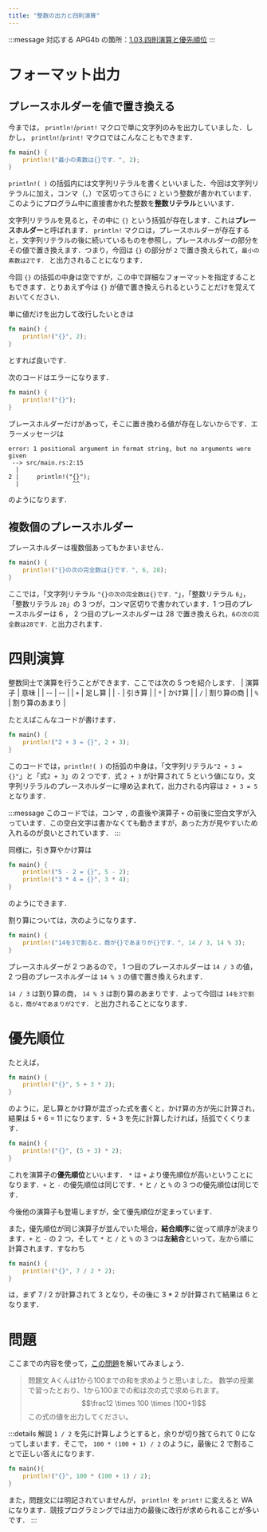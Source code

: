```yaml
---
title: "整数の出力と四則演算"
---
```

:::message
対応する APG4b の箇所：[1.03.四則演算と優先順位](https://atcoder.jp/contests/apg4b/tasks/APG4b_c)
:::
# フォーマット出力
## プレースホルダーを値で置き換える
今までは， `println!`/`print!` マクロで単に文字列のみを出力していました．しかし， `println!`/`print!` マクロではこんなこともできます．
```rust
fn main() {
    println!("最小の素数は{}です．", 2);
}
```
`println!( )` の括弧内には文字列リテラルを書くといいました．今回は文字列リテラルに加え，コンマ（`,`）で区切ってさらに `2` という整数が書かれています．このようにプログラム中に直接書かれた整数を**整数リテラル**といいます．

文字列リテラルを見ると，その中に `{}` という括弧が存在します．これは**プレースホルダー**と呼ばれます． `println!` マクロは，プレースホルダーが存在すると，文字列リテラルの後に続いているものを参照し，プレースホルダーの部分をその値で置き換えます．つまり，今回は `{}` の部分が `2` で置き換えられて，`最小の素数は2です．` と出力されることになります．

今回 `{}` の括弧の中身は空ですが，この中で詳細なフォーマットを指定することもできます．とりあえず今は `{}` が値で置き換えられるということだけを覚えておいてください．

単に値だけを出力して改行したいときは
```rust
fn main() {
    println!("{}", 2);
}
```
とすれば良いです．

次のコードはエラーになります．
```rust
fn main() {
    println!("{}");
}
```
プレースホルダーだけがあって，そこに置き換わる値が存在しないからです．エラーメッセージは
```
error: 1 positional argument in format string, but no arguments were given
 --> src/main.rs:2:15
  |
2 |     println!("{}");
  |               ^^
```
のようになります．
## 複数個のプレースホルダー
プレースホルダーは複数個あってもかまいません．
```rust
fn main() {
    println!("{}の次の完全数は{}です．", 6, 28);
}
```
ここでは，「文字列リテラル `"{}の次の完全数は{}です．"`」，「整数リテラル `6`」，「整数リテラル `28`」の 3 つが，コンマ区切りで書かれています．1 つ目のプレースホルダーは 6 ， 2 つ目のプレースホルダーは 28 で置き換えられ，`6の次の完全数は28です．`と出力されます．
# 四則演算
整数同士で演算を行うことができます．ここでは次の 5 つを紹介します．
| 演算子 | 意味 |
| -- | -- |
| `+` | 足し算 |
| `-` | 引き算 |
| `*` | かけ算 |
| `/` | 割り算の商 |
| `%` | 割り算のあまり |

たとえばこんなコードが書けます．
```rust
fn main() {
    println!("2 + 3 = {}", 2 + 3);
}
```
このコードでは，`println!( )` の括弧の中身は，「文字列リテラル`"2 + 3 = {}"`」と「式`2 + 3`」の 2 つです．式 `2 + 3` が計算されて 5 という値になり，文字列リテラルのプレースホルダーに埋め込まれて，出力される内容は `2 + 3 = 5` となります．

:::message
このコードでは，コンマ `,` の直後や演算子 `+` の前後に空白文字が入っています．この空白文字は書かなくても動きますが，あった方が見やすいため入れるのが良いとされています．
:::

同様に，引き算やかけ算は
```rust
fn main() {
    println!("5 - 2 = {}", 5 - 2);
    println!("3 * 4 = {}", 3 * 4);
}
```
のようにできます．

割り算については，次のようになります．
```rust
fn main() {
    println!("14を3で割ると，商が{}であまりが{}です．", 14 / 3, 14 % 3);
}
```
プレースホルダーが 2 つあるので， 1 つ目のプレースホルダーは `14 / 3` の値， 2 つ目のプレースホルダーは `14 % 3` の値で置き換えられます．

`14 / 3` は割り算の商， `14 % 3` は割り算のあまりです．よって今回は `14を3で割ると，商が4であまりが2です．` と出力されることになります．

# 優先順位
たとえば，
```rust
fn main() {
    println!("{}", 5 + 3 * 2);
}
```
のように，足し算とかけ算が混ざった式を書くと，かけ算の方が先に計算され，結果は 5 + 6 = 11 になります．5 + 3 を先に計算したければ，括弧でくくります．
```rust
fn main() {
    println!("{}", (5 + 3) * 2);
}
```

これを演算子の**優先順位**といいます． `*` は `+` より優先順位が高いということになります．`+` と `-` の優先順位は同じです．`*` と `/` と `%` の 3 つの優先順位は同じです．

今後他の演算子も登場しますが，全て優先順位が定まっています．

また，優先順位が同じ演算子が並んでいた場合，**結合順序**に従って順序が決まります．`+` と `-` の 2 つ，そして `*` と `/` と `%` の 3 つは**左結合**といって，左から順に計算されます．すなわち
```rust
fn main() {
    println!("{}", 7 / 2 * 2);
}
```
は，まず 7 / 2 が計算されて 3 となり，その後に 3 * 2 が計算されて結果は 6 となります．

# 問題
ここまでの内容を使って，[この問題](https://atcoder.jp/contests/apg4b/tasks/APG4b_ct)を解いてみましょう．

> 問題文
> Aくんは$1$から$100$までの和を求めようと思いました。
> 数学の授業で習ったとおり、$1$から$100$までの和は次の式で求められます。
> $$\frac12 \times 100 \times (100+1)$$
> この式の値を出力してください。 

:::details 解説
`1 / 2` を先に計算しようとすると，余りが切り捨てられて 0 になってしまいます．そこで， `100 * (100 + 1) / 2` のように，最後に 2 で割ることで正しい答えになります．
```rust
fn main(){
    println!("{}", 100 * (100 + 1) / 2);
}
```
また，問題文には明記されていませんが， `println!` を `print!` に変えると WA になります．競技プログラミングでは出力の最後に改行が求められることが多いです．
:::
